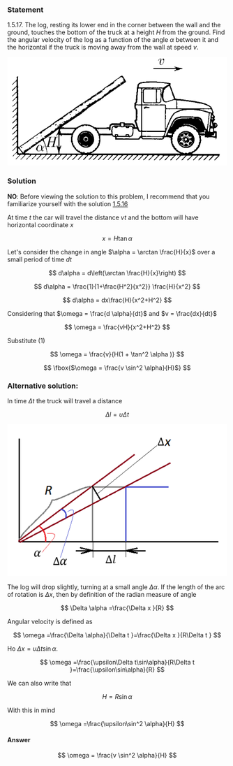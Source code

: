 ###  Statement

$1.5.17.$ The log, resting its lower end in the corner between the wall and the ground, touches the bottom of the truck at a height $H$ from the ground. Find the angular velocity of the log as a function of the angle $\alpha$ between it and the horizontal if the truck is moving away from the wall at speed $v$.

![ For problem $1.5.17$ |662x326, 42%](../../img/1.5.17/statement.png)

### Solution

__NO__: Before viewing the solution to this problem, I recommend that you familiarize yourself with the solution [1.5.16](../1.5.16)

At time $t$ the car will travel the distance $vt$ and the bottom will have horizontal coordinate $x$

$$
x = H \tan\alpha\tag{1}
$$

Let's consider the change in angle $\alpha = \arctan \frac{H}{x}$ over a small period of time $dt$

$$
d\alpha = d\left(\arctan \frac{H}{x}\right)
$$

$$
d\alpha = \frac{1}{1+\frac{H^2}{x^2}} \frac{H}{x^2}
$$

$$
d\alpha = dx\frac{H}{x^2+H^2}
$$

Considering that $\omega = \frac{d \alpha}{dt}$ and $v = \frac{dx}{dt}$

$$
\omega = \frac{vH}{x^2+H^2}
$$

Substitute $(1)$

$$
\omega = \frac{v}{H(1 + \tan^2 \alpha )}
$$

$$
\fbox{$\omega = \frac{v \sin^2 \alpha}{H}$}
$$

###  Alternative solution:

In time $\Delta t$ the truck will travel a distance

$$
\Delta l=\upsilon\Delta t
$$

![ Log and truck |507x349, 47%](../../img/1.5.17/draw.png)

The log will drop slightly, turning at a small angle $\Delta \alpha$. If the length of the arc of rotation is $\Delta x$, then by definition of the radian measure of angle

$$
\Delta \alpha =\frac{\Delta x }{R}
$$

Angular velocity is defined as

$$
\omega =\frac{\Delta \alpha}{\Delta t }=\frac{\Delta x }{R\Delta t }
$$

Но $\Delta x =\upsilon\Delta t\sin\alpha$.

$$
\omega =\frac{\upsilon\Delta t\sin\alpha}{R\Delta t }=\frac{\upsilon\sin\alpha}{R}
$$

We can also write that

$$
H=R\sin\alpha
$$

With this in mind

$$
\omega =\frac{\upsilon\sin^2 \alpha}{H}
$$

#### Answer

$$
\omega = \frac{v \sin^2 \alpha}{H}
$$